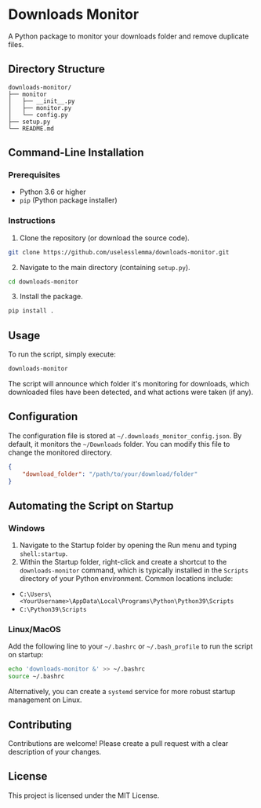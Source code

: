 # Downloads Monitor

A Python package to monitor your downloads folder and remove duplicate files.

## Directory Structure

```tree
downloads-monitor/
├── monitor
│   ├── __init__.py
│   ├── monitor.py
│   └── config.py
├── setup.py
└── README.md
```

## Command-Line Installation

### Prerequisites

- Python 3.6 or higher
- `pip` (Python package installer)

### Instructions

1. Clone the repository (or download the source code).

```bash
git clone https://github.com/uselesslemma/downloads-monitor.git
```

2. Navigate to the main directory (containing `setup.py`).

```bash
cd downloads-monitor
```

3. Install the package.

```bash
pip install .
```

## Usage

To run the script, simply execute:

```bash
downloads-monitor
```

The script will announce which folder it's monitoring for downloads, which downloaded files have been detected, and what actions were taken (if any).

## Configuration

The configuration file is stored at `~/.downloads_monitor_config.json`. By default, it monitors the `~/Downloads` folder. You can modify this file to change the monitored directory.

```json
{
    "download_folder": "/path/to/your/download/folder"
}
```

## Automating the Script on Startup

### Windows

1. Navigate to the Startup folder by opening the Run menu and typing `shell:startup`.
2. Within the Startup folder, right-click and create a shortcut to the `downloads-monitor` command, which is typically installed in the `Scripts` directory of your Python environment. Common locations include:

- `C:\Users\<YourUsername>\AppData\Local\Programs\Python\Python39\Scripts`
- `C:\Python39\Scripts`

### Linux/MacOS

Add the following line to your `~/.bashrc` or `~/.bash_profile` to run the script on startup:

```bash
echo 'downloads-monitor &' >> ~/.bashrc
source ~/.bashrc
```

Alternatively, you can create a `systemd` service for more robust startup management on Linux.

## Contributing

Contributions are welcome! Please create a pull request with a clear description of your changes.

## License

This project is licensed under the MIT License.
